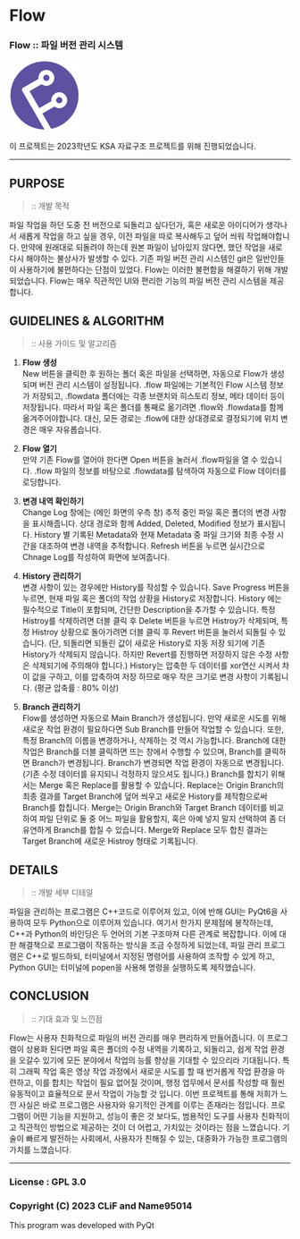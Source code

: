 # Flow

### Flow :: 파일 버전 관리 시스템

<img src="Icon/logo.png" width="25%" height="25%">

이 프로젝트는 2023학년도 KSA 자료구조 프로젝트를 위해 진행되었습니다.      

- - -
      
## PURPOSE     
> :: 개발 목적

파일 작업을 하던 도중 전 버전으로 되돌리고 싶다던가, 혹은 새로운 아이디어가 생각나서 새롭게 작업을 하고 싶을 경우, 이전 파일을 따로 복사해두고 덮어 씌워
작업해야합니다. 만약에 원래대로 되돌려야 하는데 원본 파일이 남아있지 않다면, 했던 작업을 새로 다시 해야하는 불상사가 발생할 수 있다. 기존 파일 버전 관리
시스템인 git은 일반인들이 사용하기에 불편하다는 단점이 있었다. Flow는 이러한 불편함을 해결하기 위해 개발되었습니다. Flow는 매우 직관적인 UI와 편리한
기능의 파일 버전 관리 시스템을 제공합니다.

## GUIDELINES & ALGORITHM
> :: 사용 가이드 및 알고리즘

1. **Flow 생성**                  
New 버튼을 클릭한 후 원하는 폴더 혹은 파일을 선택하면, 자동으로 Flow가 생성되며 버전 관리 시스템이 설정됩니다. .flow 파일에는 기본적인 Flow 시스템
정보가 저장되고, .flowdata 폴더에는 각종 브랜치와 히스토리 정보, 메타 데이터 등이 저장됩니다. 따라서 파일 혹은 폴더를 통째로 옮기려면 .flow와
.flowdata를 함께 옮겨주어야합니다. 대신, 모든 경로는 .flow에 대한 상대경로로 결정되기에 위치 변경은 매우 자유롭습니다.                  
                  
3. **Flow 열기**                  
만약 기존 Flow를 열어야 한다면 Open 버튼을 눌러서 .flow파일을 열 수 있습니다. .flow 파일의 정보를 바탕으로 .flowdata를 탐색하여 자동으로 Flow
데이터를 로딩합니다.                  
                  
5. **변경 내역 확인하기**                        
Change Log 창에는 (메인 화면의 우측 창) 추적 중인 파일 혹은 폴더의 변경
사항을 표시해줍니다. 상대 경로와 함께 Added, Deleted, Modified 정보가
표시됩니다. History 별 기록된 Metadata와 현재 Metadata 중 파일 크기와
최종 수정 시간을 대조하여 변경 내역을 추적합니다. Refresh 버튼을 누르면
실시간으로 Chnage Log를 작성하여 화면에 보여줍니다.                  
                  
7. **History 관리하기**                  
변경 사항이 있는 경우에만 History를 작성할 수 있습니다. Save Progress 버튼을 누르면, 현재 파일 혹은 폴더의 작업 상황을 History로 저장합니다. History
에는 필수적으로 Title이 포함되며, 간단한 Description을 추가할 수 있습니다. 특정 Histroy를 삭제하려면 더블 클릭 후 Delete 버튼을 누르면 Histroy가
삭제되며, 특정 Histroy 상황으로 돌아가려면 더블 클릭 후 Revert 버튼을 눌러서 되돌릴 수 있습니다. (단, 되돌리면 되돌린 값이 새로운 History로 자동 저장
되기에 기존 History가 삭제되지 않습니다. 하지만 Revert를 진행하면 저장하지 않은 수정 사항은 삭제되기에 주의해야 합니다.) History는 압축한 두 데이터를
xor연산 시켜서 차이 값을 구하고, 이를 압축하여 저장 하므로 매우 작은 크기로 변경 사항이 기록됩니다. (평균 압축률 : 80% 이상)                  
                  
9. **Branch 관리하기**                  
Flow를 생성하면 자동으로 Main Branch가 생성됩니다. 만약 새로운 시도를 위해 새로운 작업 환경이 필요하다면 Sub Branch를 만들어 작업할 수 있습니다.
또한, 특정 Branch의 이름을 변경하거나, 삭제하는 것 역시 가능합니다. Branch에 대한 작업은 Branch를 더블 클릭하면 뜨는 창에서 수행할 수 있으며,
Branch를 클릭하면 Branch가 변경됩니다. Branch가 변경되면 작업 환경이 자동으로 변경됩니다. (기존 수정 데이터를 유지되니 걱정하지 않으셔도 됩니다.)
Branch를 합치기 위해서는 Merge 혹은 Replace를 활용할 수 있습니다. Replace는 Origin Branch의 최종 결과를 Target Branch에 덮어 씌우고
새로운 History를 제작함으로써 Branch를 합칩니다. Merge는 Origin Branch와 Target Branch 데이터를 비교하여 파일 단위로 둘 중 어느 파일을
활용할지, 혹은 아예 넣지 말지 선택하여 좀 더 유연하게 Branch를 합칠 수 있습니다. Merge와 Replace 모두 합친 결과는 Target Branch에 새로운 Histroy
형태로 기록됩니다.                  

## DETAILS 
> :: 개발 세부 디테일

파일을 관리하는 프로그램은 C++코드로 이루어져 있고, 이에 반해 GUI는 PyQt6을 사용하여 모두 Python으로 이루어져 있습니다. 여기서 한가지 문제점에 봉착하는데,
C++과 Python의 바인딩은 두 언어의 기본 구조마져 다른 관계로 복잡합니다. 이에 대한 해결책으로 프로그램이 작동하는 방식을 조금 수정하게 되었는데, 파일 관리
프로그램은 C++로 빌드하되, 터미널에서 지정된 명령어를 사용하여 조작할 수 있게 하고, Python GUI는 터미널에 popen을 사용해 명령을 실행하도록 제작했습니다.

## CONCLUSION 
> :: 기대 효과 및 느낀점

Flow는 사용자 친화적으로 파일의 버전 관리를 매우 편리하게 만들어줍니다. 이 프로그램이 상용화 된다면 파일 혹은 폴더의 수정 내역을 기록하고, 되돌리고, 쉽게 작업
환경을 오갈수 있기에 모든 분야에서 작업의 능률 향상을 기대할 수 있으리라 기대됩니다. 특히 그래픽 작업 혹은 영상 작업 과정에서 새로운 시도를 할 때 번거롭게 작업
환경을 마련하고, 이를 합치는 작업이 필요 없어질 것이며, 행정 업무에서 문서를 작성할 때 훨씬 유동적이고 효율적으로 문서 작업이 가능할 것 입니다.
이번 프로젝트를 통해 저희가 느낀 사실은 바로 프로그램은 사용자와 유기적인 관계를 이루는 존재라는 점입니다. 프로그램이 어떤 기능을 지원하고, 성능이 좋은 것 보다도,
범용적인 도구를 사용자 친화적이고 직관적인 방법으로 제공하는 것이 더 어렵고, 가치있는 것이라는 점을 느꼈습니다. 기술이 빠르게 발전하는 사회에서, 사용자가 친해질
수 있는, 대중화가 가능한 프로그램의 가치를 느꼈습니다.
   
- - -
      
### License : GPL 3.0

### Copyright (C) 2023 CLiF and Name95014

This program was developed with PyQt
